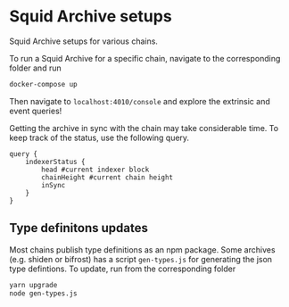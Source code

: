 # Squid Archive setups

Squid Archive setups for various chains.

To run a Squid Archive for a specific chain, navigate to the corresponding folder and run 

```sh
docker-compose up
```

Then navigate to `localhost:4010/console` and explore the extrinsic and event queries!  

Getting the archive in sync with the chain may take considerable time. To keep track of the status, use the following query.

```gql
query {
    indexerStatus {
        head #current indexer block
        chainHeight #current chain height
        inSync
    }
}
```

## Type definitons updates

Most chains publish type definitions as an npm package. Some archives (e.g. shiden or bifrost) has a script `gen-types.js` for generating the json type defintions. To update, run from the corresponding folder

```bash
yarn upgrade 
node gen-types.js
```
